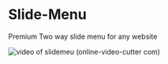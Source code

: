 # Slide-Menu
Premium Two way slide menu for any website


![video of slidemeu (online-video-cutter com)](https://user-images.githubusercontent.com/65718960/83024064-a5203c80-9fe2-11ea-9399-9394ca3233f8.gif)
